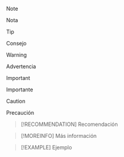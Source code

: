 > [!NOTE]
> Nota

> [!TIP]
> Consejo

> [!WARNING]
> Advertencia

> [!IMPORTANT]
> Importante

> [!CAUTION]
> Precaución

> [!RECOMMENDATION]
> Recomendación

> [!MOREINFO]
> Más información

> [!EXAMPLE]
> Ejemplo